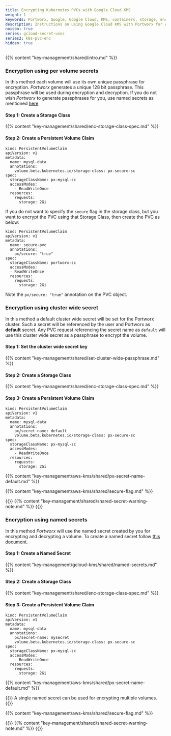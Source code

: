 ```yaml
---
title: Encrypting Kubernetes PVCs with Google Cloud KMS
weight: 1
keywords: Portworx, Google, Google Cloud, KMS, containers, storage, encryption
description: Instructions on using Google Cloud KMS with Portworx for encrypting PVCs
noicon: true
series: gcloud-secret-uses
series2: k8s-pvc-enc
hidden: true
---
```


{{% content "key-management/shared/intro.md" %}}

### Encryption using per volume secrets

In this method each volume will use its own unique passphrase for encryption. _Portworx_ generates a  unique 128 bit passphrase. This passphrase will be used during encryption and decryption. If you do not wish _Portworx_ to generate passphrases for you, use named secrets as mentioned [here](/key-management/gcloud-kms/pvc-enc#encryption-using-named-secrets)

#### Step 1: Create a Storage Class

{{% content "key-management/shared/enc-storage-class-spec.md" %}}

#### Step 2: Create a Persistent Volume Claim

```text
kind: PersistentVolumeClaim
apiVersion: v1
metadata:
  name: mysql-data
  annotations:
    volume.beta.kubernetes.io/storage-class: px-secure-sc
spec:
  storageClassName: px-mysql-sc
  accessModes:
    - ReadWriteOnce
  resources:
    requests:
      storage: 2Gi

```

If you do not want to specify the `secure` flag in the storage class, but you want to encrypt the PVC using that Storage Class, then create the PVC as below:

```text
kind: PersistentVolumeClaim
apiVersion: v1
metadata:
  name: secure-pvc
  annotations:
    px/secure: "true"
spec:
  storageClassName: portworx-sc
  accessModes:
  - ReadWriteOnce
  resources:
    requests:
      storage: 2Gi
```
Note the `px/secure: "true"` annotation on the PVC object.

### Encryption using cluster wide secret

In this method a default cluster wide secret will be set for the Portworx cluster. Such a secret will be referenced by the user and Portworx as **default** secret. Any PVC request referencing the secret name as `default` will use this cluster wide secret as a passphrase to encrypt the volume.

#### Step 1: Set the cluster wide secret key

{{% content "key-management/shared/set-cluster-wide-passphrase.md" %}}

#### Step 2: Create a Storage Class

{{% content "key-management/shared/enc-storage-class-spec.md" %}}

#### Step 3: Create a Persistent Volume Claim

```text
kind: PersistentVolumeClaim
apiVersion: v1
metadata:
  name: mysql-data
  annotations:
    px/secret-name: default
    volume.beta.kubernetes.io/storage-class: px-secure-sc
spec:
  storageClassName: px-mysql-sc
  accessModes:
    - ReadWriteOnce
  resources:
    requests:
      storage: 2Gi

```

{{% content "key-management/aws-kms/shared/px-secret-name-default.md" %}}

{{% content "key-management/aws-kms/shared/secure-flag.md" %}}

{{<info>}}
{{% content  "key-management/shared/shared-secret-warning-note.md" %}}
{{</info>}}

### Encryption using named secrets

In this method _Portworx_ will use the named secret created by you for encrypting and decrypting a volume. To create a named secret follow [this document](/key-management/gcloud-kms#creating-named-secrets).

#### Step 1: Create a Named Secret

{{% content "key-management/gcloud-kms/shared/named-secrets.md" %}}

#### Step 2: Create a Storage Class

{{% content "key-management/shared/enc-storage-class-spec.md" %}}

#### Step 3: Create a Persistent Volume Claim

```text
kind: PersistentVolumeClaim
apiVersion: v1
metadata:
  name: mysql-data
  annotations:
    px/secret-name: mysecret
    volume.beta.kubernetes.io/storage-class: px-secure-sc
spec:
  storageClassName: px-mysql-sc
  accessModes:
    - ReadWriteOnce
  resources:
    requests:
      storage: 2Gi

```

{{% content "key-management/aws-kms/shared/px-secret-name-default.md" %}}

{{<info>}}
A single named secret can be used for encrypting multiple volumes.
{{</info>}}

{{% content "key-management/aws-kms/shared/secure-flag.md" %}}

{{<info>}}
{{% content  "key-management/shared/shared-secret-warning-note.md" %}}
{{</info>}}
